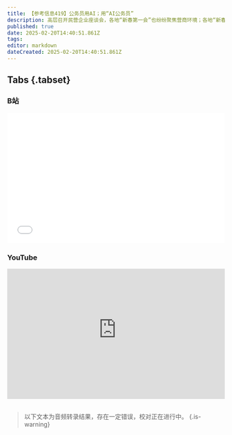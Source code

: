 ```yaml
---
title: 【参考信息419】公务员用AI；用“AI公务员”
description: 高层召开民营企业座谈会，各地“新春第一会”也纷纷聚焦营商环境；各地“新春第一课”，不少主题是拥抱DeepSeek，要求干部熟练掌握DeepSeek等大模型使用。深圳福田区上岗70名“AI数智员工”，被解读为“AI公务员”上线，概念大于实质，但AI会否取代公务员正在成为真问题。巴黎AI行动峰会，专家讨论社会智能的局限性与AI的未来，AI是否在加剧社会认知分化？“80后死亡率超5%”信息刷屏，不靠谱。
published: true
date: 2025-02-20T14:40:51.861Z
tags: 
editor: markdown
dateCreated: 2025-02-20T14:40:51.861Z
---
```


## Tabs {.tabset}
### B站
<div style="position: relative; padding: 30% 45%;">
<iframe style="position: absolute; width: 100%; height: 100%; left: 0; top: 0;" src="//player.bilibili.com/player.html?&bvid=BV1pTAWeTENY&page=1&as_wide=1&high_quality=1&danmaku=1&autoplay=0" scrolling="no" border="0" frameborder="no" framespacing="0" allowfullscreen="true"></iframe>
</div>

### YouTube
<div style="position: relative; padding: 30% 45%;">
<iframe style="position: absolute; top: 0; left: 0; width: 100%; height: 100%;" src="https://www.youtube-nocookie.com/embed/YouTubeVID" title="YouTube video player" frameborder="0" allow="accelerometer; autoplay; clipboard-write; encrypted-media; gyroscope; picture-in-picture" allowfullscreen></iframe>
</div>

## 

> 以下文本为音频转录结果，存在一定错误，校对正在进行中。
{.is-warning}

